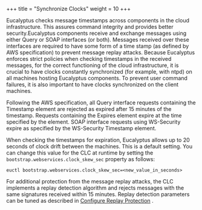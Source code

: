 +++
title = "Synchronize Clocks"
weight = 10
+++

Eucalyptus checks message timestamps across components in the cloud infrastructure. This assures command integrity and provides better security.Eucalyptus components receive and exchange messages using either Query or SOAP interfaces (or both). Messages received over these interfaces are required to have some form of a time stamp (as defined by AWS specification) to prevent message replay attacks. Because Eucalyptus enforces strict policies when checking timestamps in the received messages, for the correct functioning of the cloud infrastructure, it is crucial to have clocks constantly synchronized (for example, with ntpd) on all machines hosting Eucalyptus components. To prevent user command failures, it is also important to have clocks synchronized on the client machines. 

Following the AWS specification, all Query interface requests containing the Timestamp element are rejected as expired after 15 minutes of the timestamp. Requests containing the Expires element expire at the time specified by the element. SOAP interface requests using WS-Security expire as specified by the WS-Security Timestamp element. 

When checking the timestamps for expiration, Eucalyptus allows up to 20 seconds of clock drift between the machines. This is a default setting. You can change this value for the CLC at runtime by setting the `bootstrap.webservices.clock_skew_sec` property as follows: 


    euctl bootstrap.webservices.clock_skew_sec=<new_value_in_seconds>

For additional protection from the message replay attacks, the CLC implements a replay detection algorithm and rejects messages with the same signatures received within 15 minutes. Replay detection parameters can be tuned as described in [Configure Replay Protection](../security-guide/security_task_replays.dita#security_task_replays) . 


